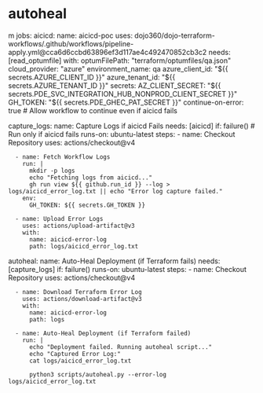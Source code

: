 # autoheal








m
jobs:
  aicicd:
    name: aicicd-poc
    uses: dojo360/dojo-terraform-workflows/.github/workflows/pipeline-apply.yml@cca6d6ccbd63896ef3d117ae4c492470852cb3c2
    needs: [read_optumfile]
    with:
      optumFilePath: "terraform/optumfiles/qa.json"
      cloud_provider: "azure"
      environment_name: qa
      azure_client_id: "${{ secrets.AZURE_CLIENT_ID }}"
      azure_tenant_id: "${{ secrets.AZURE_TENANT_ID }}"
    secrets:
      AZ_CLIENT_SECRET: "${{ secrets.PDE_SVC_INTEGRATION_HUB_NONPROD_CLIENT_SECRET }}"
      GH_TOKEN: "${{ secrets.PDE_GHEC_PAT_SECRET }}"
    continue-on-error: true  # Allow workflow to continue even if aicicd fails

  capture_logs:
    name: Capture Logs if aicicd Fails
    needs: [aicicd]
    if: failure()  # Run only if aicicd fails
    runs-on: ubuntu-latest
    steps:
      - name: Checkout Repository
        uses: actions/checkout@v4

      - name: Fetch Workflow Logs
        run: |
          mkdir -p logs
          echo "Fetching logs from aicicd..."
          gh run view ${{ github.run_id }} --log > logs/aicicd_error_log.txt || echo "Error log capture failed."
        env:
          GH_TOKEN: ${{ secrets.GH_TOKEN }}

      - name: Upload Error Logs
        uses: actions/upload-artifact@v3
        with:
          name: aicicd-error-log
          path: logs/aicicd_error_log.txt

  autoheal:
    name: Auto-Heal Deployment (if Terraform fails)
    needs: [capture_logs]
    if: failure()
    runs-on: ubuntu-latest
    steps:
      - name: Checkout Repository
        uses: actions/checkout@v4

      - name: Download Terraform Error Log
        uses: actions/download-artifact@v3
        with:
          name: aicicd-error-log
          path: logs

      - name: Auto-Heal Deployment (if Terraform failed)
        run: |
          echo "Deployment failed. Running autoheal script..."
          echo "Captured Error Log:"
          cat logs/aicicd_error_log.txt
          
          python3 scripts/autoheal.py --error-log logs/aicicd_error_log.txt